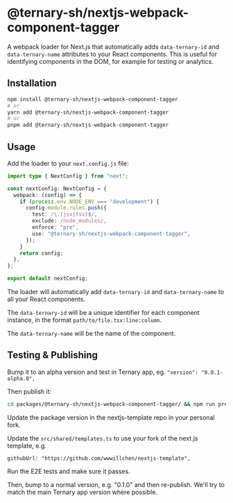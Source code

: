 # @ternary-sh/nextjs-webpack-component-tagger

A webpack loader for Next.js that automatically adds `data-ternary-id` and `data-ternary-name` attributes to your React components. This is useful for identifying components in the DOM, for example for testing or analytics.

## Installation

```bash
npm install @ternary-sh/nextjs-webpack-component-tagger
# or
yarn add @ternary-sh/nextjs-webpack-component-tagger
# or
pnpm add @ternary-sh/nextjs-webpack-component-tagger
```

## Usage

Add the loader to your `next.config.js` file:

```ts
import type { NextConfig } from "next";

const nextConfig: NextConfig = {
  webpack: (config) => {
    if (process.env.NODE_ENV === "development") {
      config.module.rules.push({
        test: /\.(jsx|tsx)$/,
        exclude: /node_modules/,
        enforce: "pre",
        use: "@ternary-sh/nextjs-webpack-component-tagger",
      });
    }
    return config;
  },
};

export default nextConfig;
```

The loader will automatically add `data-ternary-id` and `data-ternary-name` to all your React components.

The `data-ternary-id` will be a unique identifier for each component instance, in the format `path/to/file.tsx:line:column`.

The `data-ternary-name` will be the name of the component.

## Testing & Publishing

Bump it to an alpha version and test in Ternary app, eg. `"version": "0.0.1-alpha.0",`

Then publish it:

```sh
cd packages/@ternary-sh/nextjs-webpack-component-tagger/ && npm run prepublishOnly && npm publish
```

Update the package version in the nextjs-template repo in your personal fork.

Update the `src/shared/templates.ts` to use your fork of the next.js template, e.g.

```
githubUrl: "https://github.com/wwwillchen/nextjs-template",
```

Run the E2E tests and make sure it passes.

Then, bump to a normal version, e.g. "0.1.0" and then re-publish. We'll try to match the main Ternary app version where possible.
